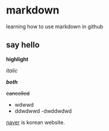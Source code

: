# markdown
learning how to use markdown in github

## say hello

**highlight**

*italic*

***both***

~~cancelled~~
- wdwwd 
- ddwdwwd 
-dwddwdwd


[naver]: https://www.naver.com
[naver] is korean website.
